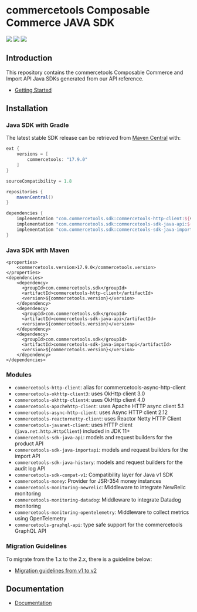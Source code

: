# commercetools Composable Commerce JAVA SDK


[![][maven img]][maven]
[![][snyk img]][snyk]
[![][license img]][license]

## Introduction

This repository contains the commercetools Composable Commerce and Import API Java SDKs generated from our API reference.

* [Getting Started](https://commercetools.github.io/commercetools-sdk-java-v2/javadoc/com/commercetools/docs/meta/GettingStarted.html)

## Installation

### Java SDK with Gradle

The latest stable SDK release can be retrieved from [Maven Central](https://search.maven.org/search?q=g:com.commercetools.sdk) with:


```gradle
ext {
    versions = [
        commercetools: "17.9.0"
    ]
}

sourceCompatibility = 1.8

repositories {
    mavenCentral()
}

dependencies {
    implementation "com.commercetools.sdk:commercetools-http-client:${versions.commercetools}"
    implementation "com.commercetools.sdk:commercetools-sdk-java-api:${versions.commercetools}"
    implementation "com.commercetools.sdk:commercetools-sdk-java-importapi:${versions.commercetools}"
}
```

### Java SDK with Maven

```maven
<properties>
    <commercetools.version>17.9.0</commercetools.version>
</properties>
<dependencies>
    <dependency>
      <groupId>com.commercetools.sdk</groupId>
      <artifactId>commercetools-http-client</artifactId>
      <version>${commercetools.version}</version>
    </dependency>
    <dependency>
      <groupId>com.commercetools.sdk</groupId>
      <artifactId>commercetools-sdk-java-api</artifactId>
      <version>${commercetools.version}</version>
    </dependency>
    <dependency>
      <groupId>com.commercetools.sdk</groupId>
      <artifactId>commercetools-sdk-java-importapi</artifactId>
      <version>${commercetools.version}</version>
    </dependency>
</dependencies>
```

### Modules

* `commercetools-http-client`: alias for commercetools-async-http-client
* `commercetools-okhttp-client3`: uses OkHttp client 3.0
* `commercetools-okhttp-client4`: uses OkHttp client 4.0
* `commercetools-apachehttp-client`: uses Apache HTTP async client 5.1
* `commercetools-async-http-client`: uses Async HTTP client 2.12
* `commercetools-reactornetty-client`: uses Reactor Netty HTTP Client
* `commercetools-javanet-client`: uses HTTP client (`java.net.http.HttpClient`) included in JDK 11+
* `commercetools-sdk-java-api`: models and request builders for the product API
* `commercetools-sdk-java-importapi`: models and request builders for the import API
* `commercetools-sdk-java-history`: models and request builders for the audit log API
* `commercetools-sdk-compat-v1`: Compatibility layer for Java v1 SDK
* `commercetools-money`: Provider for JSR-354 money instances
* `commercetools-monitoring-newrelic`: Middleware to integrate NewRelic monitoring
* `commercetools-monitoring-datadog`: Middleware to integrate Datadog monitoring
* `commercetools-monitoring-opentelemetry`: Middleware to collect metrics using OpenTelemetry
* `commercetools-graphql-api`: type safe support for the commercetools GraphQL API

### Migration Guidelines
To migrate from the 1.x to the 2.x, there is a guideline below:
* [Migration guidelines from v1 to v2](https://commercetools.github.io/commercetools-sdk-java-v2/javadoc/com/commercetools/docs/meta/Migration.html)

## Documentation

* [Documentation](https://commercetools.github.io/commercetools-sdk-java-v2/javadoc)

[snyk]:https://snyk.io/test/github/commercetools/commercetools-sdk-java-v2
[snyk img]:https://snyk.io/test/github/commercetools/commercetools-sdk-java-v2/badge.svg

[maven]:https://search.maven.org/search?q=g:com.commercetools.sdk%20AND%20a:commercetools-sdk-java-api
[maven img]:https://maven-badges.herokuapp.com/maven-central/com.commercetools.sdk/commercetools-sdk-java-api/badge.svg

[mavenimportapi]:https://search.maven.org/search?q=g:com.commercetools.sdk%20AND%20a:commercetools-sdk-java-importapi
[mavenimportapi img]:https://maven-badges.herokuapp.com/maven-central/com.commercetools.sdk/commercetools-sdk-java-importapi/badge.svg

[license]:LICENSE.md
[license img]:https://img.shields.io/badge/License-Apache%202-blue.svg
